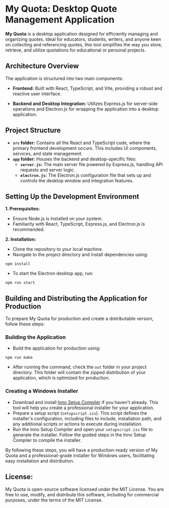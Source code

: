 # My Quota: Desktop Quote Management Application
**My Quota** is a desktop application designed for efficiently managing and organizing quotes. Ideal for educators, students, writers, and anyone keen on collecting and referencing quotes, this tool simplifies the way you store, retrieve, and utilize quotations for educational or personal projects.

## Architecture Overview
The application is structured into two main components:

* **Frontend:** Built with React, TypeScript, and Vite, providing a robust and reactive user interface.

* **Backend and Desktop Integration:** Utilizes Express.js for server-side operations and Electron.js for wrapping the application into a desktop application.

## Project Structure
* **`src` folder:** Contains all the React and TypeScript code, where the primary frontend development occurs. This includes UI components, services, and state management.
* **`app` folder:** Houses the backend and desktop-specific files:
  * **`server.js`:** The main server file powered by Express.js, handling API requests and server logic.
  * **`electron.js`:** The Electron.js configuration file that sets up and controls the desktop window and integration features.

## Setting Up the Development Environment
**1. Prerequisites:**
* Ensure Node.js is installed on your system.
* Familiarity with React, TypeScript, Express.js, and Electron.js is recommended.

**2. Installation:**
* Clone the repository to your local machine.
* Navigate to the project directory and install dependencies using:
```
npm install
```
* To start the Electron desktop app, run:
```
npm run start
```
## Building and Distributing the Application for Production
To prepare My Quota for production and create a distributable version, follow these steps:
### Building the Application
* Build the application for production using:
```
npm run make
```
* After running the command, check the `out` folder in your project directory. This folder will contain the zipped distribution of your application, which is optimized for production.
### Creating a Windows Installer
* Download and install [Inno Setup Compiler](https://jrsoftware.org/isinfo.php) if you haven't already. This tool will help you create a professional installer for your application.
* Prepare a setup script (`setupscript.iss`). This script defines the installer's configuration, including files to include, installation path, and any additional scripts or actions to execute during installation.
* Run the Inno Setup Compiler and open your `setupscript.iss` file to generate the installer. Follow the guided steps in the Inno Setup Compiler to compile the installer.

By following these steps, you will have a production-ready version of My Quota and a professional-grade installer for Windows users, facilitating easy installation and distribution.
## License:
My Quota is open-source software licensed under the MIT License. You are free to use, modify, and distribute this software, including for commercial purposes, under the terms of the MIT License.